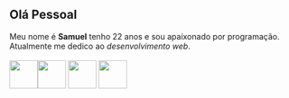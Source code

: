 ## Olá Pessoal
Meu nome é **Samuel** tenho 22 anos e sou apaixonado por programação. Atualmente me dedico ao _desenvolvimento web_.
<br>
<br>
<img src="https://cdn.jsdelivr.net/gh/devicons/devicon@latest/icons/html5/html5-original.svg" width="50px"/><img src="https://cdn.jsdelivr.net/gh/devicons/devicon@latest/icons/css3/css3-original.svg" width="50px"/>
<img src="https://cdn.jsdelivr.net/gh/devicons/devicon@latest/icons/javascript/javascript-original.svg" width="50px"/>
<img src="https://cdn.jsdelivr.net/gh/devicons/devicon@latest/icons/git/git-original.svg" width="50px"/>



          




